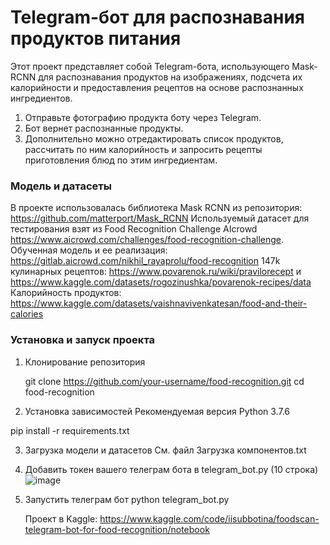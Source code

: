 # Telegram-бот для распознавания продуктов питания

 Этот проект представляет собой Telegram-бота, использующего Mask-RCNN для распознавания продуктов на изображениях, подсчета их калорийности и предоставления рецептов на основе распознанных ингредиентов.
 1. Отправьте фотографию продукта боту через Telegram.
 2. Бот вернет распознанные продукты.
 3. Дополнительно можно отредактировать список продуктов, рассчитать по ним калорийность и запросить рецепты приготовления блюд по этим ингредиентам.

### Модель и датасеты

В проекте использовалась библиотека Mask RCNN из репозитория: https://github.com/matterport/Mask_RCNN
Используемый датасет для тестирования взят из Food Recognition Challenge AIcrowd https://www.aicrowd.com/challenges/food-recognition-challenge.
Обученная модель и ее реализация: https://gitlab.aicrowd.com/nikhil_rayaprolu/food-recognition
147k кулинарных рецептов: https://www.povarenok.ru/wiki/pravilorecept и https://www.kaggle.com/datasets/rogozinushka/povarenok-recipes/data
Калорийность продуктов: https://www.kaggle.com/datasets/vaishnavivenkatesan/food-and-their-calories

### Установка и запуск проекта
1. Клонирование репозитория
   
   git clone https://github.com/your-username/food-recognition.git
cd food-recognition

2. Установка зависимостей
Рекомендуемая версия Python 3.7.6

pip install -r requirements.txt

3. Загрузка модели и датасетов
   См. файл Загрузка компонентов.txt 

4. Добавить токен вашего телеграм бота в telegram_bot.py (10 строка)
![image](https://github.com/user-attachments/assets/6f448e4e-3b61-4a2b-8dc1-9d624134598c)
5. Запустить телеграм бот
   python telegram_bot.py

   Проект в Kaggle: https://www.kaggle.com/code/iisubbotina/foodscan-telegram-bot-for-food-recognition/notebook
   
